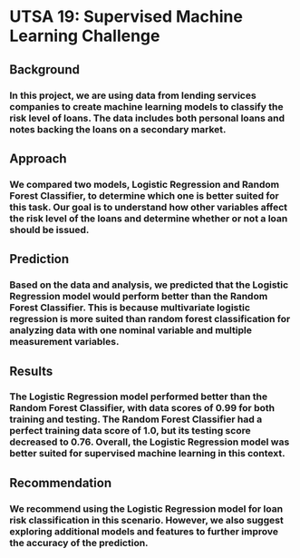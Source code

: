 # UTSA 19: Supervised Machine Learning Challenge

## Background
### In this project, we are using data from lending services companies to create machine learning models to classify the risk level of loans. The data includes both personal loans and notes backing the loans on a secondary market.

## Approach
### We compared two models, Logistic Regression and Random Forest Classifier, to determine which one is better suited for this task. Our goal is to understand how other variables affect the risk level of the loans and determine whether or not a loan should be issued.

## Prediction
### Based on the data and analysis, we predicted that the Logistic Regression model would perform better than the Random Forest Classifier. This is because multivariate logistic regression is more suited than random forest classification for analyzing data with one nominal variable and multiple measurement variables.

## Results
### The Logistic Regression model performed better than the Random Forest Classifier, with data scores of 0.99 for both training and testing. The Random Forest Classifier had a perfect training data score of 1.0, but its testing score decreased to 0.76. Overall, the Logistic Regression model was better suited for supervised machine learning in this context.

## Recommendation
### We recommend using the Logistic Regression model for loan risk classification in this scenario. However, we also suggest exploring additional models and features to further improve the accuracy of the prediction.
